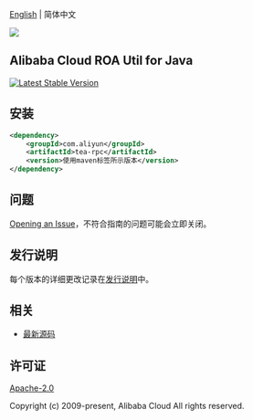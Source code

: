 [English](README.md) | 简体中文

![](https://aliyunsdk-pages.alicdn.com/icons/AlibabaCloud.svg)

## Alibaba Cloud ROA Util for Java
[![Latest Stable Version](https://img.shields.io/maven-central/v/com.aliyun/tea-rpc.svg?label=Maven%20Central)](https://search.maven.org/search?q=g:%22com.aliyun%22%20AND%20a:%22tea-rpc%22)

## 安装

```xml
<dependency>
    <groupId>com.aliyun</groupId>
    <artifactId>tea-rpc</artifactId>
    <version>使用maven标签所示版本</version>
</dependency>
```

## 问题
[Opening an Issue](https://github.com/aliyun/tea-rpc/issues/new)，不符合指南的问题可能会立即关闭。

## 发行说明
每个版本的详细更改记录在[发行说明](./ChangeLog.txt)中。

## 相关
* [最新源码](https://github.com/aliyun/tea-rpc)

## 许可证
[Apache-2.0](http://www.apache.org/licenses/LICENSE-2.0)

Copyright (c) 2009-present, Alibaba Cloud All rights reserved.


